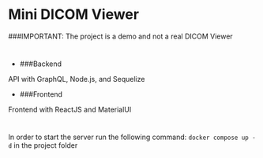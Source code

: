 # Mini DICOM Viewer
###IMPORTANT: The project is a demo and not a real DICOM Viewer
#

- ###Backend

API with GraphQL, Node.js, and Sequelize

- ###Frontend

Frontend with ReactJS and MaterialUI
#

In order to start the server run the following command:
`docker compose up -d` in the project folder